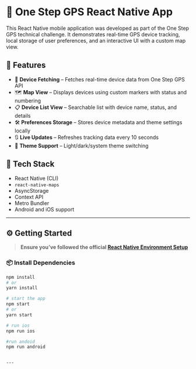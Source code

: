 # 📍 One Step GPS React Native App

This React Native mobile application was developed as part of the One Step GPS technical challenge. It demonstrates real-time GPS device tracking, local storage of user preferences, and an interactive UI with a custom map view.

## 🚀 Features

- 🔄 **Device Fetching** – Fetches real-time device data from One Step GPS API
- 🗺️ **Map View** – Displays devices using custom markers with status and numbering
- 📋 **Device List View** – Searchable list with device name, status, and details
- 🛠️ **Preferences Storage** – Stores device metadata and theme settings locally
- 🔃 **Live Updates** – Refreshes tracking data every 10 seconds
- 🎨 **Theme Support** – Light/dark/system theme switching

## 🧱 Tech Stack

- React Native (CLI)
- `react-native-maps`
- AsyncStorage
- Context API
- Metro Bundler
- Android and iOS support

---

## ⚙️ Getting Started

> **Ensure you’ve followed the official [React Native Environment Setup](https://reactnative.dev/docs/environment-setup)**

### 📦 Install Dependencies

```bash
npm install
# or
yarn install

# start the app
npm start
# or
yarn start

# run ios
npm run ios

#run andoid
npm run android


---
